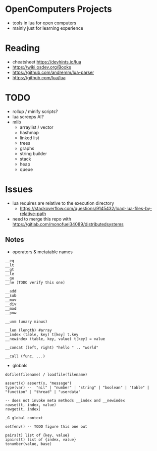 # OpenComputers Projects

- tools in lua for open computers
- mainly just for learning experience


# Reading

- cheatsheet https://devhints.io/lua
- https://wiki.osdev.org/Books
- https://github.com/andremm/lua-parser
- https://github.com/lua/lua

# TODO

- rollup / minify scripts?
- lua screeps AI?
- mlib
    - arraylist / vector
    - hashmap
    - linked list
    - trees
    - graphs
    - string builder
    - stack
    - heap
    - queue

# Issues

- lua requires are relative to the execution directory
    - https://stackoverflow.com/questions/9145432/load-lua-files-by-relative-path
- need to merge this repo with https://gitlab.com/monofuel34089/distributedsystems


## Notes

- operators & metatable names
```
__eq
__lt
__gt
__le
__ge
__ne (TODO verify this one)

__add
__sub
__muv
__div
__mod
__pow

__unm (unary minus)

__len (length) #array
__index (table, key) t[key] t.key
__newindex (table, key, value) t[key] = value

__concat (left, right) "hello " .. "world"

__call (func, ...)
```

- globals 
```
dofile(filename) / loadfile(filename)

assert(x) assert(x, "message")
type(var) --  "nil" | "number" | "string" | "boolean" | "table" | "function" | "thread" | "userdata"

-- does not invoke meta methods __index and __newindex
rawset(t, index, value)
rawget(t, index)

_G global context

setfenv() -- TODO figure this one out

pairs(t) list of {key, value}
ipairs(t) list of {index, value}
tonumber(value, base)
```